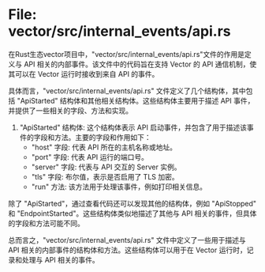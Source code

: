 # File: vector/src/internal_events/api.rs

在Rust生态vector项目中，"vector/src/internal_events/api.rs"文件的作用是定义与 API 相关的内部事件。该文件中的代码旨在支持 Vector 的 API 通信机制，使其可以在 Vector 运行时接收到来自 API 的事件。

具体而言，"vector/src/internal_events/api.rs" 文件定义了几个结构体，其中包括 "ApiStarted" 结构体和其他相关结构体。这些结构体主要用于描述 API 事件，并提供了一些相关的字段、方法和实现。

1. "ApiStarted" 结构体: 这个结构体表示 API 启动事件，并包含了用于描述该事件的字段和方法。主要的字段和作用如下：
   - "host" 字段: 代表 API 所在的主机名称或地址。
   - "port" 字段: 代表 API 运行的端口号。
   - "server" 字段: 代表与 API 交互的 Server 实例。
   - "tls" 字段: 布尔值，表示是否启用了 TLS 加密。
   - "run" 方法: 该方法用于处理该事件，例如打印相关信息。

除了 "ApiStarted"，通过查看代码还可以发现其他的结构体，例如 "ApiStopped" 和 "EndpointStarted"。这些结构体类似地描述了其他与 API 相关的事件，但具体的字段和方法可能不同。

总而言之，"vector/src/internal_events/api.rs" 文件中定义了一些用于描述与 API 相关的内部事件的结构体和方法。这些结构体可以用于在 Vector 运行时，记录和处理与 API 相关的事件。

